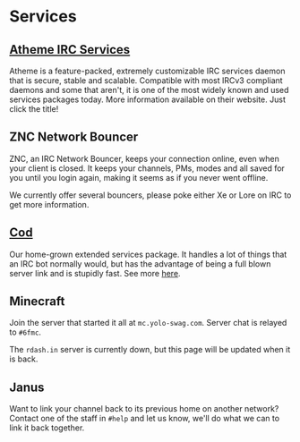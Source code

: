 # Services

## [Atheme IRC Services](http://atheme.net)

Atheme is a feature-packed, extremely customizable IRC services daemon that is 
secure, stable and scalable. Compatible with most IRCv3 compliant daemons and 
some that aren't, it is one of the most widely known and used services packages 
today. More information available on their website. Just click the title!

## ZNC Network Bouncer

ZNC, an IRC Network Bouncer, keeps your connection online, even when your 
client is closed. It keeps your channels, PMs, modes and all saved for you 
until you login again, making it seems as if you never went offline.

We currently offer several bouncers, please poke either Xe or Lore on IRC to 
get more information.

## [Cod](http://github.com/lyska/cod)

Our home-grown extended services package. It handles a lot of things that an 
IRC bot normally would, but has the advantage of being a full blown server link 
and is stupidly fast. See more [here](cod).

## Minecraft

Join the server that started it all at `mc.yolo-swag.com`. Server chat is 
relayed to `#6fmc`. 

The `rdash.in` server is currently down, but this page will be updated when it 
is back.

## Janus

Want to link your channel back to its previous home on another network? Contact 
one of the staff in `#help` and let us know, we'll do what we can to link it 
back together.

